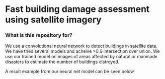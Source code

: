 # Fast building damage assessment using satellite imagery #

### What is this repository for? ###

We use a convolutional neural network to detect buildings in satellite data. We have tried several models
and acheive >0.6 intersection over union. We use our trained model on images of areas affected by natural or
 manmade disasters to estimate the number of buildings distroyed.

A result example from our neural net model can be seen below
[](https://github.com/amirdel/stanfordHacks/tree/master/presentation/5million_param_model/test_heat.png|alt=octocat)



<!-- ### How do I set it up? ### -->

<!-- * First clone this repository. -->
<!-- * run this command to create the conda env: `conda env create -f planet_pipeline/env.yml` -->
